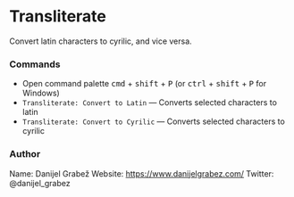 # Transliterate

Convert latin characters to cyrilic, and vice versa.

### Commands

- Open command palette <kbd>cmd</kbd> + <kbd>shift</kbd> + <kbd>P</kbd> (or <kbd>ctrl</kbd> + <kbd>shift</kbd> + <kbd>P</kbd> for Windows)
- `Transliterate: Convert to Latin` — Converts selected characters to latin
- `Transliterate: Convert to Cyrilic` — Converts selected characters to cyrilic

### Author

Name: Danijel Grabež
Website: https://www.danijelgrabez.com/
Twitter: @danijel_grabez
